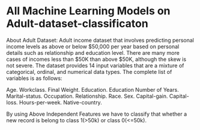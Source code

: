 # All Machine Learning Models on Adult-dataset-classificaton 

About Adult Dataset:
 Adult income dataset that involves predicting personal income levels as above or below $50,000 per year based on personal details such as relationship and education level. 
 There are many more cases of incomes less than $50K than above $50K, although the skew is not severe.
 The dataset provides 14 input variables that are a mixture of categorical, ordinal, and numerical data types. The complete list of variables is as follows:

Age.
Workclass.
Final Weight.
Education.
Education Number of Years.
Marital-status.
Occupation.
Relationship.
Race.
Sex.
Capital-gain.
Capital-loss.
Hours-per-week.
Native-country.

By using Above Independent Features we have to classify that whether a new record is belong to class 1(>50k) or class 0(<=50k). 
